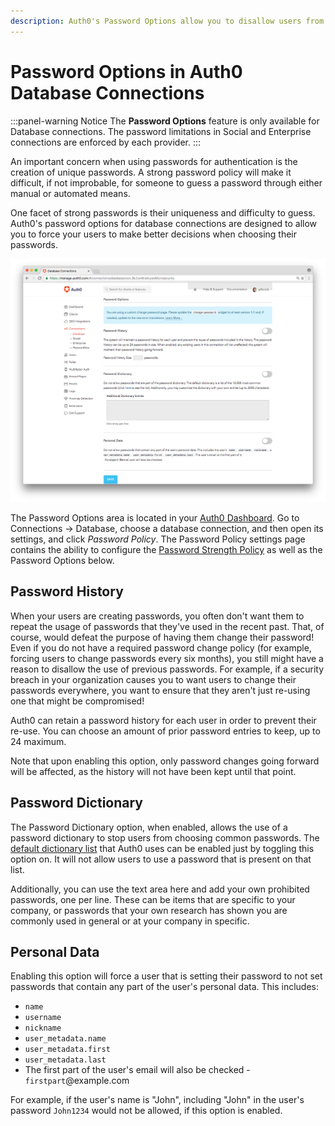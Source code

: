 ```yaml
---
description: Auth0's Password Options allow you to disallow users from repeating prior passwords, to customize a password dictionary of passwords to disallow, and to disallow passwords related to the user's personal data.
---
```


# Password Options in Auth0 Database Connections

:::panel-warning Notice
The **Password Options** feature is only available for Database connections. The password limitations in Social and Enterprise connections are enforced by each provider.
:::

An important concern when using passwords for authentication is the creation of unique passwords. A strong password policy will make it difficult, if not improbable, for someone to guess a password through either manual or automated means.

One facet of strong passwords is their uniqueness and difficulty to guess. Auth0's password options for database connections are designed to allow you to force your users to make better decisions when choosing their passwords.

![Password Options](/media/articles/connections/database/password-options.png)

The Password Options area is located in your [Auth0 Dashboard](${manage_url}). Go to Connections -> Database, choose a database connection, and then open its settings, and click _Password Policy_. The Password Policy settings page contains the ability to configure the [Password Strength Policy](/connections/database/password-strength) as well as the Password Options below.

## Password History

When your users are creating passwords, you often don't want them to repeat the usage of passwords that they've used in the recent past. That, of course, would defeat the purpose of having them change their password! Even if you do not have a required password change policy (for example, forcing users to change passwords every six months), you still might have a reason to disallow the use of previous passwords. For example, if a security breach in your organization causes you to want users to change their passwords everywhere, you want to ensure that they aren't just re-using one that might be compromised!

Auth0 can retain a password history for each user in order to prevent their re-use. You can choose an amount of prior password entries to keep, up to 24 maximum. 

Note that upon enabling this option, only password changes going forward will be affected, as the history will not have been kept until that point.

## Password Dictionary

The Password Dictionary option, when enabled, allows the use of a password dictionary to stop users from choosing common passwords. The [default dictionary list](https://github.com/danielmiessler/SecLists/blob/master/Passwords/10k_most_common.txt) that Auth0 uses can be enabled just by toggling this option on. It will not allow users to use a password that is present on that list. 

Additionally, you can use the text area here and add your own prohibited passwords, one per line. These can be items that are specific to your company, or passwords that your own research has shown you are commonly used in general or at your company in specific.

## Personal Data

Enabling this option will force a user that is setting their password to not set passwords that contain any part of the user's personal data. This includes:

* `name`
* `username`
* `nickname`
* `user_metadata.name`
* `user_metadata.first`
* `user_metadata.last`
* The first part of the user's email will also be checked - `firstpart`@example.com

For example, if the user's name is "John", including "John" in the user's password `John1234` would not be allowed, if this option is enabled.
